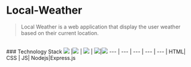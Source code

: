 # Local-Weather

> Local Weather is a web application that display the user weather based on their current location.

<br>
### Technology Stack
<img src="http://i.imgur.com/dktBkgD.png"> |<img src="http://i.imgur.com/DTLdYkx.png"> | <img src="http://i.imgur.com/P5hKmWx.png"> | <img src="http://i.imgur.com/hi6gCzf.png">|<img src="http://i.imgur.com/jK9PTgu.png">
--- | --- | --- | --- | --- |
HTML| CSS | JS| Nodejs|Express.js
